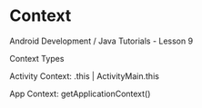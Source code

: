 # Context

Android Development / Java Tutorials - Lesson 9

Context Types

Activity Context: .this | ActivityMain.this

App Context: getApplicationContext()
